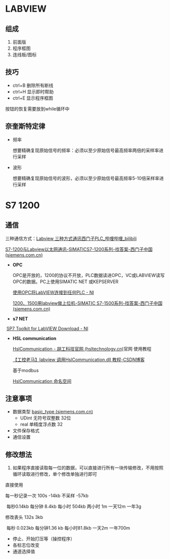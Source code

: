 # LABVIEW

## 组成

1. 前面版
2. 程序框图
3. 连线板/图标

##  技巧

- ctrl+B 删除所有断线
- ctrl+H 显示即时帮助
- ctrl+E 显示程序框图



按钮的恢复需要放到while循环中

## 奈奎斯特定律

- 频率

  想要精确复现原始信号的频率：必须以至少原始信号最高频率两倍的采样率进行采样


- 波形

  想要精确复现原始信号的波形，必须以至少原始信号最高频率5-10倍采样率进行采样


# S7 1200

## 通信



三种通信方式：[Labview 三种方式通讯西门子PLC_哔哩哔哩_bilibili](https://www.bilibili.com/video/BV1JP411F78R/?spm_id_from=333.788&vd_source=d3dafb5faaa2391d25c0cffb421d2fa0)

[S7-1200与Labview以太网通讯-SIMATICS7-1200系列-找答案-西门子中国 (siemens.com.cn)](https://www.ad.siemens.com.cn/service/answer/solved_181535_1072.html)

- **OPC**

  OPC是开放的，1200的协议不开放，PLC数据读进OPC，VC或LABVIEW读写OPC的数据。PC上使用SIMATIC NET 或KEPSERVER

  [使用OPC将LabVIEW连接到任何PLC - NI](https://knowledge.ni.com/KnowledgeArticleDetails?id=kA03q000000x0MPCAY&l=en-SG)

  [1200、1500用labview做上位机-SIMATIC S7-1500系列-找答案-西门子中国 (siemens.com.cn)](https://www.ad.siemens.com.cn/service/answer/solved_249360_1077.html)

- **s7 NET**

​	[SP7 Toolkit for LabVIEW Download - NI](https://www.ni.com/en/support/downloads/tools-network/download.sp7-toolkit-for-labview.html#379042)

- **HSL communication**

  [HslCommunication - 胡工科技官网 (hsltechnology.cn)](http://www.hsltechnology.cn/Doc/HslCommunication)官网 使用教程 

  [【工控老马】labview 调用HslCommunication.dll 教程-CSDN博客](https://blog.csdn.net/ksthen/article/details/122598903)

  基于modbus

  [HslCommunication 命名空间](http://api.hslcommunication.cn/html/c136d3de-eab7-9b0f-4bdf-d891297c8018.htm)



## 注意事项

- 数据类型 [basic_type (siemens.com.cn)](https://www.ad.siemens.com.cn/productportal/Prods/S7-1200_PLC_EASY_PLUS/07-Program/02-basic/01-Data_Type/01-basic.html)
  - UDint 无符号双整数 32位
  - real 单精度浮点数 32
- 文件保存格式 
- 通信设置

## 修改想法

1. 如果程序直接读取每一位的数据，可以直接进行所有一块传输修改，不用按照循环读取进行修改，单个修改单独进行即可



直接使用

每一秒记录一次 100s -14kb 不采样 -57kb

​	每秒0.14kb	每分钟 8.4kb	每小时 504kb 两小时 1m 一天12m 一年3g

修改表头 132s 3kb 

​	每秒 0.023kb	每分钟1.36 kb	每小时81.8kb  一天2m 一年700m 





- 停止、开始打压等（操控程序）
- 各标志位改变
- 通道选择值
